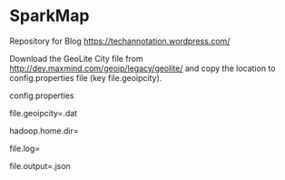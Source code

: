 # SparkMap
Repository for Blog https://techannotation.wordpress.com/

Download the GeoLite City file from http://dev.maxmind.com/geoip/legacy/geolite/ and copy the location to config.properties file (key file.geoipcity).

config.properties

file.geoipcity=<geocity>.dat

hadoop.home.dir=<winutil path>

file.log=<log file>

file.output=<output file>.json
